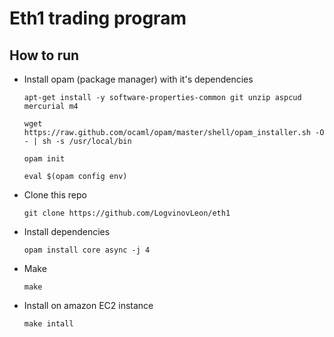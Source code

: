 # Eth1 trading program

## How to run

* Install opam (package manager) with it's dependencies

    `apt-get install -y software-properties-common git unzip aspcud mercurial m4`
    
    `wget https://raw.github.com/ocaml/opam/master/shell/opam_installer.sh -O - | sh -s /usr/local/bin`
    
    `opam init`
    
    `eval $(opam config env)`

* Clone this repo

    `git clone https://github.com/LogvinovLeon/eth1`

* Install dependencies

    `opam install core async -j 4`

* Make

    `make`

* Install on amazon EC2 instance

    `make intall`